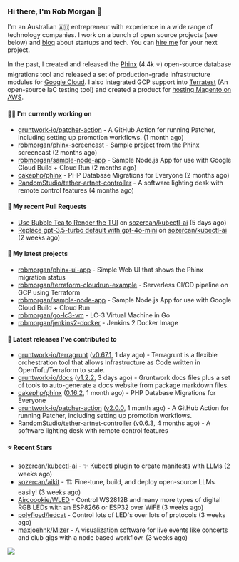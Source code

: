 ### Hi there, I'm Rob Morgan 👋

I'm an Australian 🇦🇺 entrepreneur with experience in a wide range of technology companies. I work on a bunch of
open source projects (see below) and [blog](https://robmorgan.id.au/) about startups and tech. You can [hire me](https://robmorgan.id.au/work-with-me/)
for your next project.

In the past, I created and released the [Phinx](https://github.com/cakephp/phinx) (4.4k ⭐️) open-source database migrations tool
and released a set of production-grade infrastructure modules for [Google Cloud](https://cloud.google.com/blog/products/devops-sre/deploying-a-production-grade-helm-release-on-gke-with-terraform).
I also integrated GCP support into [Terratest](https://github.com/gruntwork-io/terratest) (An open-source IaC testing tool) and created a product for [hosting Magento on AWS](https://github.com/magecloudkit/magecloudkit).

#### 👨‍💻 I'm currently working on

- [gruntwork-io/patcher-action](https://github.com/gruntwork-io/patcher-action) - A GitHub Action for running Patcher, including setting up promotion workflows. (1 month ago)
- [robmorgan/phinx-screencast](https://github.com/robmorgan/phinx-screencast) - Sample project from the Phinx screencast (2 months ago)
- [robmorgan/sample-node-app](https://github.com/robmorgan/sample-node-app) - Sample Node.js App for use with Google Cloud Build &#43; Cloud Run (2 months ago)
- [cakephp/phinx](https://github.com/cakephp/phinx) - PHP Database Migrations for Everyone (2 months ago)
- [RandomStudio/tether-artnet-controller](https://github.com/RandomStudio/tether-artnet-controller) - A software lighting desk with remote control features (4 months ago)

#### 🔨 My recent Pull Requests

- [Use Bubble Tea to Render the TUI](https://github.com/sozercan/kubectl-ai/pull/185) on [sozercan/kubectl-ai](https://github.com/sozercan/kubectl-ai) (5 days ago)
- [Replace gpt-3.5-turbo default with gpt-4o-mini](https://github.com/sozercan/kubectl-ai/pull/177) on [sozercan/kubectl-ai](https://github.com/sozercan/kubectl-ai) (2 weeks ago)

#### 🌱 My latest projects

- [robmorgan/phinx-ui-app](https://github.com/robmorgan/phinx-ui-app) - Simple Web UI that shows the Phinx migration status
- [robmorgan/terraform-cloudrun-example](https://github.com/robmorgan/terraform-cloudrun-example) - Serverless CI/CD pipeline on GCP using Terraform
- [robmorgan/sample-node-app](https://github.com/robmorgan/sample-node-app) - Sample Node.js App for use with Google Cloud Build &#43; Cloud Run
- [robmorgan/go-lc3-vm](https://github.com/robmorgan/go-lc3-vm) - LC-3 Virtual Machine in Go
- [robmorgan/jenkins2-docker](https://github.com/robmorgan/jenkins2-docker) - Jenkins 2 Docker Image

#### 🚀 Latest releases I've contributed to

- [gruntwork-io/terragrunt](https://github.com/gruntwork-io/terragrunt) ([v0.67.1](https://github.com/gruntwork-io/terragrunt/releases/tag/v0.67.1), 1 day ago) - Terragrunt is a flexible orchestration tool that allows Infrastructure as Code written in OpenTofu/Terraform to scale.
- [gruntwork-io/docs](https://github.com/gruntwork-io/docs) ([v1.2.2](https://github.com/gruntwork-io/docs/releases/tag/v1.2.2), 3 days ago) - Gruntwork docs files plus a set of tools to auto-generate a docs website from package markdown files.
- [cakephp/phinx](https://github.com/cakephp/phinx) ([0.16.2](https://github.com/cakephp/phinx/releases/tag/0.16.2), 1 month ago) - PHP Database Migrations for Everyone
- [gruntwork-io/patcher-action](https://github.com/gruntwork-io/patcher-action) ([v2.0.0](https://github.com/gruntwork-io/patcher-action/releases/tag/v2.0.0), 1 month ago) - A GitHub Action for running Patcher, including setting up promotion workflows.
- [RandomStudio/tether-artnet-controller](https://github.com/RandomStudio/tether-artnet-controller) ([v0.6.3](https://github.com/RandomStudio/tether-artnet-controller/releases/tag/v0.6.3), 4 months ago) - A software lighting desk with remote control features

#### ⭐ Recent Stars

- [sozercan/kubectl-ai](https://github.com/sozercan/kubectl-ai) - ✨ Kubectl plugin to create manifests with LLMs (2 weeks ago)
- [sozercan/aikit](https://github.com/sozercan/aikit) - 🏗️ Fine-tune, build, and deploy open-source LLMs easily! (3 weeks ago)
- [Aircoookie/WLED](https://github.com/Aircoookie/WLED) - Control WS2812B and many more types of digital RGB LEDs with an ESP8266 or ESP32 over WiFi! (3 weeks ago)
- [polyfloyd/ledcat](https://github.com/polyfloyd/ledcat) - Control lots of LED&#39;s over lots of protocols (3 weeks ago)
- [maxjoehnk/Mizer](https://github.com/maxjoehnk/Mizer) - A visualization software for live events like concerts and club gigs with a node based workflow. (3 weeks ago)

![](https://github-readme-stats.vercel.app/api?username=robmorgan&theme=vision-friendly-dark&hide_border=false&include_all_commits=true&count_private=true)
